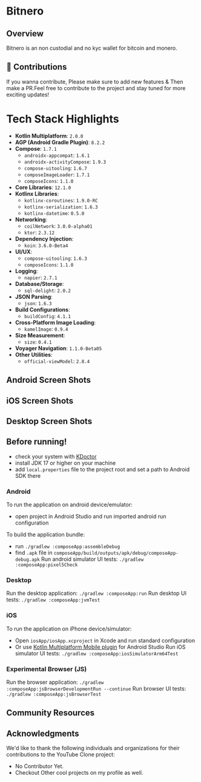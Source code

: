 # Bitnero

## Overview

Bitnero is an non custodial and no kyc wallet for bitcoin and monero.

## 🌟 Contributions

If you wanna contribute, Please make sure to add new features & Then make a PR.Feel free to
contribute to the project and stay tuned for more exciting updates!

# Tech Stack Highlights

- **Kotlin Multiplatform**: `2.0.0`
- **AGP (Android Gradle Plugin)**: `8.2.2`
- **Compose**: `1.7.1`
    - `androidx-appcompat`: `1.6.1`
    - `androidx-activityCompose`: `1.9.3`
    - `compose-uitooling`: `1.6.7`
    - `composeImageLoader`: `1.7.1`
    - `composeIcons`: `1.1.0`
- **Core Libraries**: `12.1.0`
- **Kotlinx Libraries**:
    - `kotlinx-coroutines`: `1.9.0-RC`
    - `kotlinx-serialization`: `1.6.3`
    - `kotlinx-datetime`: `0.5.0`
- **Networking**:
    - `coilNetwork`: `3.0.0-alpha01`
    - `ktor`: `2.3.12`
- **Dependency Injection**:
    - `koin`: `3.6.0-Beta4`
- **UI/UX**:
    - `compose-uitooling`: `1.6.3`
    - `composeIcons`: `1.1.0`
- **Logging**:
    - `napier`: `2.7.1`
- **Database/Storage**:
    - `sql-delight`: `2.0.2`
- **JSON Parsing**:
    - `json`: `1.6.3`
- **Build Configurations**:
    - `buildConfig`: `4.1.1`
- **Cross-Platform Image Loading**:
    - `kamelImage`: `0.9.4`
- **Size Measurement**:
    - `size`: `0.4.1`
- **Voyager Navigation**: `1.1.0-Beta05`
- **Other Utilities**:
    - `official-viewModel`: `2.8.4`

## Android Screen Shots

## iOS Screen Shots

## Desktop Screen Shots

## Before running!

- check your system with [KDoctor](https://github.com/Kotlin/kdoctor)
- install JDK 17 or higher on your machine
- add `local.properties` file to the project root and set a path to Android SDK there

### Android

To run the application on android device/emulator:

- open project in Android Studio and run imported android run configuration

To build the application bundle:

- run `./gradlew :composeApp:assembleDebug`
- find `.apk` file in `composeApp/build/outputs/apk/debug/composeApp-debug.apk`
  Run android simulator UI tests: `./gradlew :composeApp:pixel5Check`

### Desktop

Run the desktop application: `./gradlew :composeApp:run`
Run desktop UI tests: `./gradlew :composeApp:jvmTest`

### iOS

To run the application on iPhone device/simulator:

- Open `iosApp/iosApp.xcproject` in Xcode and run standard configuration
- Or
  use [Kotlin Multiplatform Mobile plugin](https://plugins.jetbrains.com/plugin/14936-kotlin-multiplatform-mobile)
  for Android Studio
  Run iOS simulator UI tests: `./gradlew :composeApp:iosSimulatorArm64Test`

### Experimental Browser (JS)

Run the browser application: `./gradlew :composeApp:jsBrowserDevelopmentRun --continue`
Run browser UI tests: `./gradlew :composeApp:jsBrowserTest`

## Community Resources

## Acknowledgments

We'd like to thank the following individuals and organizations for their contributions to the
YouTube Clone project:

- No Contributor Yet.
- Checkout Other cool projects on my profile as well.
